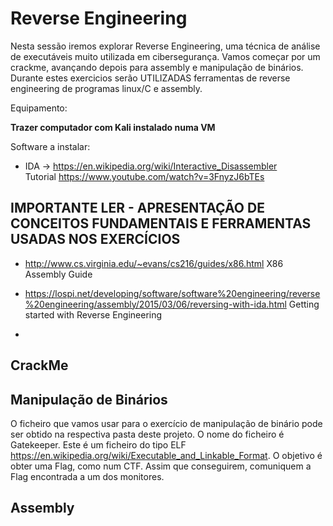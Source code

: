 # Reverse Engineering 
Nesta sessão iremos explorar Reverse Engineering, uma técnica de análise de executáveis muito utilizada em cibersegurança. Vamos começar por um crackme, avançando depois para assembly e manipulação de binários. Durante estes exercicios serão UTILIZADAS ferramentas de reverse engineering de programas linux/C e assembly.

Equipamento:  

**Trazer computador com Kali instalado numa VM**

Software a instalar:
- IDA -> https://en.wikipedia.org/wiki/Interactive_Disassembler <br/> Tutorial https://www.youtube.com/watch?v=3FnyzJ6bTEs



## IMPORTANTE LER - APRESENTAÇÃO DE CONCEITOS FUNDAMENTAIS E FERRAMENTAS USADAS NOS EXERCÍCIOS

- http://www.cs.virginia.edu/~evans/cs216/guides/x86.html   X86 Assembly Guide

- https://lospi.net/developing/software/software%20engineering/reverse%20engineering/assembly/2015/03/06/reversing-with-ida.html Getting started with Reverse Engineering 

-  







## CrackMe

## Manipulação de Binários

O ficheiro que vamos usar para o exercício de manipulação de binário pode ser obtido na respectiva pasta deste projeto.
O nome do ficheiro é Gatekeeper. Este é um ficheiro do tipo ELF https://en.wikipedia.org/wiki/Executable_and_Linkable_Format.
O objetivo é obter uma Flag, como num CTF. Assim que conseguirem, comuniquem a Flag encontrada a um dos monitores. 

## Assembly





